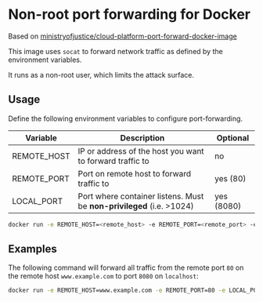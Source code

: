 # Non-root port forwarding for Docker

Based on [ministryofjustice/cloud-platform-port-forward-docker-image](https://github.com/ministryofjustice/cloud-platform-port-forward-docker-image)

This image uses `socat` to forward network traffic as defined by the environment variables.

It runs as a non-root user, which limits the attack surface.

## Usage

Define the following environment variables to configure port-forwarding.

Variable | Description | Optional
-------- | ----------- | --------
REMOTE_HOST | IP or address of the host you want to forward traffic to | no
REMOTE_PORT | Port on remote host to forward traffic to | yes (80)
LOCAL_PORT | Port where container listens. Must be **non-privileged** (i.e. >1024) | yes (8080)

```bash
docker run -e REMOTE_HOST=<remote_host> -e REMOTE_PORT=<remote_port> -e LOCAL_PORT=<local_port> -p <exposed_local_port>:<local_port> ghcr.io/schueco/port-forward
```

## Examples

The following command will forward all traffic from the remote port `80` on the remote host `www.example.com` to port `8080` on `localhost`:

```bash
docker run -e REMOTE_HOST=www.example.com -e REMOTE_PORT=80 -e LOCAL_PORT=8080 -p 8080:8080 ghcr.io/schueco/port-forward
```
